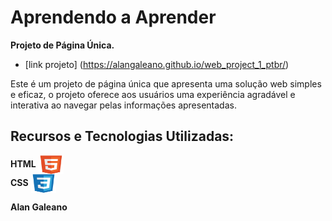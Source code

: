 # Aprendendo a Aprender 

**Projeto de Página Única.**

* [link projeto] (https://alangaleano.github.io/web_project_1_ptbr/)

Este é um projeto de página única que apresenta uma solução web simples e eficaz, o projeto oferece aos usuários uma experiência agradável e interativa ao navegar pelas informações apresentadas.

## Recursos e Tecnologias Utilizadas:

**HTML** <img align="center" alt="Alan-HTML" height="30" width="40" src="https://raw.githubusercontent.com/devicons/devicon/master/icons/html5/html5-original.svg"><br>
**CSS** <img align="center" alt="Alan-CSS" height="30" width="40" src="https://raw.githubusercontent.com/devicons/devicon/master/icons/css3/css3-original.svg">

**Alan Galeano**
